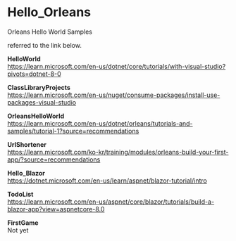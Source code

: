# Hello_Orleans
Orleans Hello World Samples

referred to the link below.

**HelloWorld**  
https://learn.microsoft.com/en-us/dotnet/core/tutorials/with-visual-studio?pivots=dotnet-8-0

**ClassLibraryProjects**  
https://learn.microsoft.com/en-us/nuget/consume-packages/install-use-packages-visual-studio

**OrleansHelloWorld**  
https://learn.microsoft.com/en-us/dotnet/orleans/tutorials-and-samples/tutorial-1?source=recommendations

**UrlShortener**  
https://learn.microsoft.com/ko-kr/training/modules/orleans-build-your-first-app/?source=recommendations

**Hello_Blazor**  
https://dotnet.microsoft.com/en-us/learn/aspnet/blazor-tutorial/intro

**TodoList**  
https://learn.microsoft.com/en-us/aspnet/core/blazor/tutorials/build-a-blazor-app?view=aspnetcore-8.0

**FirstGame**  
Not yet